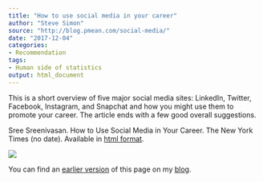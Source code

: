 ```yaml
---
title: "How to use social media in your career"
author: "Steve Simon"
source: "http://blog.pmean.com/social-media/"
date: "2017-12-04"
categories:
- Recommendation
tags:
- Human side of statistics
output: html_document
---
```


This is a short overview of five major social media sites: LinkedIn, Twitter, Facebook, Instagram, and Snapchat and how you might use them to promote your career. The article ends with a few good overall suggestions.

<!---More--->

Sree Sreenivasan. How to Use Social Media in Your Career. The New York Times (no date). Available in [html format][sree1].

![](http://www.pmean.com/new-images/17/social-media01.png)

You can find an [earlier version][sim1] of this page on my [blog][sim2].

[sim1]: http://blog.pmean.com/social-media/
[sim2]: http://blog.pmean.com

[sree1]: https://www.nytimes.com/guides/business/social-media-for-career-and-business
